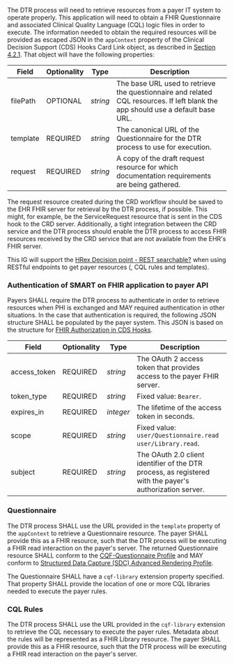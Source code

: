 The DTR process will need to retrieve resources from a payer IT system to operate properly. This application will need to obtain a FHIR Questionnaire and associated Clinical Quality Language (CQL) logic files in order to execute. The information needed to obtain the required resources will be provided as escaped JSON in the `appContext` property of the Clinical Decision Support (CDS) Hooks Card Link object, as described in [Section 4.2.1](specification__cds_hooks.html#use-of-cardlinks). That object will have the following properties:

| Field    | Optionality | Type     | Description |
| -------- | ----------- | -------- | ----------- |
| filePath | OPTIONAL    | *string* | The base URL used to retrieve the questionnaire and related CQL resources. If left blank the app should use a default base URL. |
| template | REQUIRED    | *string* | The canonical URL of the Questionnaire for the DTR process to use for execution. |
| request  | REQUIRED    | *string* | A copy of the draft request resource for which documentation requirements are being gathered.  |

 The request resource created during the CRD workflow should be saved to the EHR FHIR server for retrieval by the DTR process, if possible. This might, for example, be the ServiceRequest resource that is sent in the CDS hook to the CRD server. Additionally, a tight integration between the CRD service and the DTR process should enable the DTR process to access FHIR resources received by the CRD service that are not available from the EHR's FHIR server.

This IG will support the [HRex Decision point - REST searchable?](http://build.fhir.org/ig/HL7/davinci-ehrx/exchanging.html#rest-searchable) when using RESTful endpoints to get payer resources (, CQL rules and templates).

### Authentication of SMART on FHIR application to payer API
Payers SHALL require the DTR process to authenticate in order to retrieve resources when PHI is exchanged and MAY required authentication in other situations. In the case that authentication is required, the following JSON structure SHALL be populated by the payer system. This JSON is based on the structure for [FHIR Authorization in CDS Hooks](https://cds-hooks.hl7.org/1.0/#fhir-resource-access).

| Field | Optionality | Type | Description |
| ----- | ----------- | ---- | ----------- |
| access_token | REQUIRED | *string* | The OAuth 2 access token that provides access to the payer FHIR server. |
| token_type | REQUIRED | *string* | Fixed value: `Bearer`. |
| expires_in | REQUIRED | *integer* | The lifetime of the access token in seconds. |
| scope | REQUIRED | *string* | Fixed value: `user/Questionnaire.read user/Library.read`. |
| subject | REQUIRED | *string* | The OAuth 2.0 client identifier of the DTR process, as registered with the payer's authorization server. |

### Questionnaire
The DTR process SHALL use the URL provided in the `template` property of the `appContext` to retrieve a Questionnaire resource. The payer SHALL provide this as a FHIR resource, such that the DTR process will be executing a FHIR read interaction on the payer's server. The returned Questionnaire resource SHALL conform to the [CQF-Questionnaire Profile](http://hl7.org/fhir/R4/cqf-questionnaire.html)  and MAY conform to [Structured Data Capture (SDC) Advanced Rendering Profile](http://hl7.org/fhir/uv/sdc/2019May/rendering.html).

The Questionnaire SHALL have a `cqf-library` extension property specified. That property SHALL provide the location of one or more CQL libraries needed to execute the payer rules.

### CQL Rules
The DTR process SHALL use the URL provided in the `cqf-library` extension to retrieve the CQL necessary to execute the payer rules. Metadata about the rules will be represented as a FHIR Library resource. The payer SHALL provide this as a FHIR resource, such that the DTR process will be executing a FHIR read interaction on the payer's server.